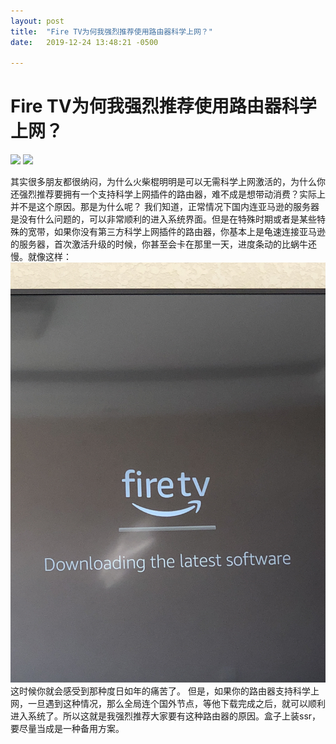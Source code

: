 ```yaml
---
layout: post
title:  "Fire TV为何我强烈推荐使用路由器科学上网？"
date:   2019-12-24 13:48:21 -0500

---
```

# Fire TV为何我强烈推荐使用路由器科学上网？
[![](https://img.shields.io/badge/我的GitHub-blue?logo=github)](https://github.com/AndroidDeals/AndroidDeals.github.io/)      [![](https://img.shields.io/badge/%E6%88%91%E7%9A%84%E6%B7%98%E5%AE%9D%E5%BA%97%E9%93%BA-AndroidDeals-orange)](https://shop108859308.taobao.com/)

  其实很多朋友都很纳闷，为什么火柴棍明明是可以无需科学上网激活的，为什么你还强烈推荐要拥有一个支持科学上网插件的路由器，难不成是想带动消费？实际上并不是这个原因。那是为什么呢？
  我们知道，正常情况下国内连亚马逊的服务器是没有什么问题的，可以非常顺利的进入系统界面。但是在特殊时期或者是某些特殊的宽带，如果你没有第三方科学上网插件的路由器，你基本上是龟速连接亚马逊的服务器，首次激活升级的时候，你甚至会卡在那里一天，进度条动的比蜗牛还慢。就像这样：![upgrade](https://raw.githubusercontent.com/AndroidDeals/AndroidDeals.github.io/master/Screenshots/upgrade.jpeg) 这时候你就会感受到那种度日如年的痛苦了。
  但是，如果你的路由器支持科学上网，一旦遇到这种情况，那么全局连个国外节点，等他下载完成之后，就可以顺利进入系统了。所以这就是我强烈推荐大家要有这种路由器的原因。盒子上装ssr，要尽量当成是一种备用方案。
